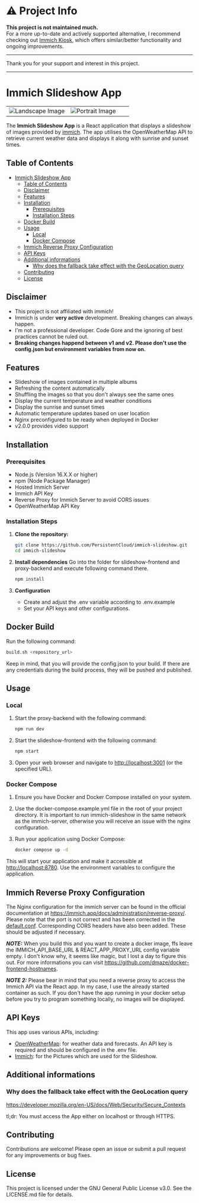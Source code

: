 # ⚠️ Project Info

**This project is not maintained much.**  
For a more up-to-date and actively supported alternative, I recommend checking out [Immich Kiosk](https://github.com/damongolding/immich-kiosk), which offers similar/better functionality and ongoing improvements.

---

Thank you for your support and interest in this project.

---

# Immich Slideshow App

<table class="images" width="100%"  style="border:0px solid white; width:100%;">
    <tr style="border: 0px;">
        <td width="50%" style="border:0px; width:50%">
            <img src="/example_screenshots/example_1.png" alt="Landscape Image"/>
        </td>
        <td width="50%" style="border:0px; width:50%">
            <img src="/example_screenshots/example_2.png" alt="Portrait Image" />
        </td>
    </tr>
</table>

The **Immich Slideshow App** is a React application that displays a slideshow of images provided 
by [immich](https://github.com/immich-app/immich). The app utilises the OpenWeatherMap API to retrieve current weather
data and displays it along with sunrise and sunset times.

## Table of Contents

- [Immich Slideshow App](#immich-slideshow-app)
  - [Table of Contents](#table-of-contents)
  - [Disclaimer](#disclaimer)
  - [Features](#features)
  - [Installation](#installation)
    - [Prerequisites](#prerequisites)
    - [Installation Steps](#installation-steps)
  - [Docker Build](#docker-build)
  - [Usage](#usage)
    - [Local](#local)
    - [Docker Compose](#docker-compose)
  - [Immich Reverse Proxy Configuration](#immich-reverse-proxy-configuration)
  - [API Keys](#api-keys)
  - [Additional informations](#additional-informations)
    - [Why does the fallback take effect with the GeoLocation query](#why-does-the-fallback-take-effect-with-the-geolocation-query)
  - [Contributing](#contributing)
  - [License](#license)

## Disclaimer

- This project is not affiliated with immich!
- Immich is under **very active** development. Breaking changes can always happen.
- I'm not a professional developer. Code Gore and the ignoring of best practices cannot be ruled out.
- **Breaking changes happend between v1 and v2. Please don't use the config.json but environment variables from now on.**

## Features

- Slideshow of images contained in multiple albums
- Refreshing the content automatically
- Shuffling the images so that you don't always see the same ones
- Display the current temperature and weather conditions
- Display the sunrise and sunset times
- Automatic temperature updates based on user location
- Nginx preconfigured to be ready when deployed in Docker
- v2.0.0 provides video support

## Installation

### Prerequisites

- Node.js (Version 16.X.X or higher)
- npm (Node Package Manager)
- Hosted Immich Server
- Immich API Key
- Reverse Proxy for Immich Server to avoid CORS issues
- OpenWeatherMap API Key

### Installation Steps

1. **Clone the repository:**

   ```bash
   git clone https://github.com/PersistentCloud/immich-slideshow.git
   cd immich-slideshow
   ```

2. **Install dependencies**
   Go into the folder for slideshow-frontend and proxy-backend and execute following command there.

   ```bash
   npm install
   ```

3. **Configuration**

   - Create and adjust the .env variable according to .env.example
   - Set your API keys and other configurations.

## Docker Build

Run the following command:

```bash
build.sh <repository_url>
```

Keep in mind, that you will provide the config.json to your build. If there are any credentials during the build process,
they will be pushed and published.

## Usage

### Local

1. Start the proxy-backend with the following command:

   ```bash
   npm run dev
   ```

2. Start the slideshow-frontend with the following command:

   ```bash
   npm start
   ```

3. Open your web browser and navigate to <http://localhost:3001> (or the specified URL).

### Docker Compose

1. Ensure you have Docker and Docker Compose installed on your system.
2. Use the docker-compose.example.yml file in the root of your project directory. It is important to run immich-slideshow
   in the same network as the immich-server, otherwise you will receive an issue with the nginx configuration.
3. Run your application using Docker Compose:

   ```bash
   docker compose up -d
   ```

This will start your application and make it accessible at <http://localhost:8780>. Use the environment variables 
to configure the application.

## Immich Reverse Proxy Configuration

The Nginx configuration for the immich server can be found in the official documentation at
<https://immich.app/docs/administration/reverse-proxy/>.
Please note that the port is not correct and has been corrected in the [default.conf](nginx/default.conf).
Corresponding CORS headers have also been added. These should be adjusted if necessary.

**_NOTE:_** When you build this and you want to create a docker image, ffs leave the
IMMICH_API_BASE_URL & REACT_APP_PROXY_URL config variable empty. I don't know why, it seems like magic, but I lost
a day to figure this out. For more informations you can visit <https://github.com/dmaze/docker-frontend-hostnames>.

**_NOTE 2:_** Please bear in mind that you need a reverse proxy to access the Immich API via the React app.
In my case, I use the already started container as such. If you don't have the app running in your docker setup
before you try to program something locally, no images will be displayed.

## API Keys

This app uses various APIs, including:

- [OpenWeatherMap](https://openweathermap.org/): for weather data and forecasts. An API key is required and should be
  configured in the .env file.
- [Immich](https://immich.app/): for the Pictures which are used for the Slideshow.

## Additional informations

### Why does the fallback take effect with the GeoLocation query

<https://developer.mozilla.org/en-US/docs/Web/Security/Secure_Contexts>

tl;dr: You must access the App either on localhost or through HTTPS.

## Contributing

Contributions are welcome! Please open an issue or submit a pull request for any improvements or bug fixes.

## License

This project is licensed under the GNU General Public License v3.0. See the LICENSE.md file for details.
